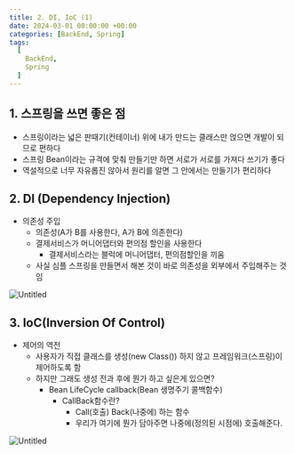 ```yaml
---
title: 2. DI, IoC (1)
date: 2024-03-01 00:00:00 +00:00
categories: [BackEnd, Spring]
tags:
  [
    BackEnd,
    Spring
  ]
---
```


## 1. 스프링을 쓰면 좋은 점

- 스프링이라는 넓은 판때기(컨테이너) 위에 내가 만드는 클래스만 얹으면 개발이 되므로 편하다
- 스프링 Bean이라는 규격에 맞춰 만들기만 하면 서로가 서로를 가져다 쓰기가 좋다
- 역설적으로 너무 자유롭진 않아서 원리를 알면 그 안에서는 만들기가 편리하다

## 2. DI (Dependency Injection)

- 의존성 주입
    - 의존성(A가 B를 사용한다, A가 B에 의존한다)
    - 결제서비스가 머니어댑터와 편의점 할인을 사용한다
        - 결제서비스라는 블럭에 머니어댑터, 편의점할인을 끼움
    - 사실  심플 스프링을 만들면서 해본 것이 바로 의존성을 외부에서 주입해주는 것임

![Untitled](https://prod-files-secure.s3.us-west-2.amazonaws.com/97f8f071-477d-4db3-a9c0-4dad109b848c/b7a33a82-fa3f-4cd8-affc-1cae4b2c68bc/Untitled.png)

## 3. IoC(Inversion Of Control)

- 제어의 역전
    - 사용자가 직접 클래스를 생성(new Class()) 하지 않고 프레임워크(스프링)이 제어하도록 함
    - 하지만 그래도 생성 전과 후에 뭔가 하고 싶은게 있으면?
        - Bean LifeCycle callback(Bean 생명주기 콜백함수)
            - CallBack함수란?
                - Call(호출) Back(나중에) 하는 함수
                - 우리가 여기에 뭔가 담아주면 나중에(정의된 시점에) 호출해준다.

![Untitled](https://prod-files-secure.s3.us-west-2.amazonaws.com/97f8f071-477d-4db3-a9c0-4dad109b848c/b1dc87a0-4fcb-4258-9999-090caeea267c/Untitled.png)